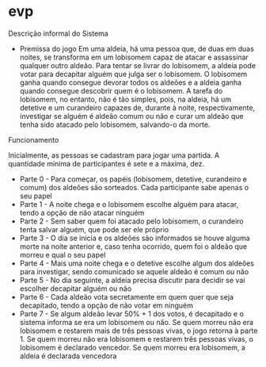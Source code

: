 # evp

 Descrição informal do Sistema
- Premissa do jogo
Em uma aldeia, há uma pessoa que, de duas em duas noites, se transforma em um
lobisomem capaz de atacar e assassinar qualquer outro aldeão. Para tentar se livrar
do lobisomem, a aldeia pode votar para decapitar alguém que julga ser o
lobisomem. O lobisomem ganha quando consegue devorar todos os aldeões e a
aldeia ganha quando consegue descobrir quem é o lobisomem. A tarefa do
lobisomem, no entanto, não é tão simples, pois, na aldeia, há um detetive e um
curandeiro capazes de, durante à noite, respectivamente, investigar se alguém é
aldeão comum ou não e curar um aldeão que tenha sido atacado pelo lobisomem,
salvando-o da morte.


 Funcionamento
 
Inicialmente, as pessoas se cadastram para jogar uma partida. A quantidade mínima
de participantes é sete e a máxima, dez.
 - Parte 0 - Para começar, os papéis (lobisomem, detetive, curandeiro e comum) dos
aldeões são sorteados. Cada participante sabe apenas o seu papel
 - Parte 1 - A noite chega e o lobisomem escolhe alguém para atacar, tendo a opção
de não atacar ninguém
 - Parte 2 - Sem saber quem foi atacado pelo lobisomem, o curandeiro tenta salvar
alguém, que pode ser ele próprio
 - Parte 3 - O dia se inicia e os aldeões são informados se houve alguma morte na
noite anterior e, caso tenha ocorrido, quem foi o aldeão que morreu e qual o seu
papel
 - Parte 4 - Mais uma noite chega e o detetive escolhe algum dos aldeões para
investigar, sendo comunicado se aquele aldeão é comum ou não
 - Parte 5 - No dia seguinte, a aldeia precisa discutir para decidir se vai escolher
decapitar alguém ou não
 - Parte 6 - Cada aldeão vota secretamente em quem quer que seja decapitado, tendo
a opção de não votar em ninguém
 - Parte 7 - Se algum aldeão levar 50% + 1 dos votos, é decapitado e o sistema
informa se era um lobisomem ou não. Se quem morreu não era lobisomem e
restarem mais de três pessoas vivas, o jogo retorna à parte 1. Se quem morreu não
era lobisomem e restarem três pessoas vivas, o lobisomem é declarado vencedor.
Se quem morreu era lobisomem, a aldeia é declarada vencedora
